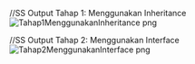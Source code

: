 //SS Output Tahap 1: Menggunakan Inheritance
![Tahap1MenggunakanInheritance png](https://github.com/ElviraGladysSamsul/belajardesainpattern_elvirati2c/assets/146049473/acc1b16c-07d7-4399-98c7-9d9b515dc5ab)

//SS Output Tahap 2: Menggunakan Interface
![Tahap2MenggunakanInterface png](https://github.com/ElviraGladysSamsul/belajardesainpattern_elvirati2c/assets/146049473/c9419032-72af-4b43-89f0-a465920c2eec)